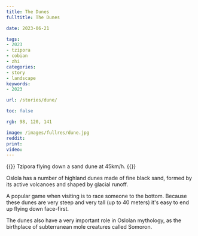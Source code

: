 ```yaml
---
title: The Dunes
fulltitle: The Dunes

date: 2023-06-21

tags:
- 2023
- tzipora
- cobian
- zhi
categories:
- story
- landscape
keywords:
- 2023

url: /stories/dune/

toc: false

rgb: 98, 120, 141

image: /images/fullres/dune.jpg
reddit:
print:
video:
---
```

{{<hint caption>}}
Tzipora flying down a sand dune at 45km/h.
{{</hint>}}

Oslola has a number of highland dunes made of fine black sand, formed by its active volcanoes and shaped by glacial runoff.

A popular game when visiting is to race someone to the bottom. Because these dunes are very steep and very tall (up to 40 meters) it's easy to end up flying down face-first.

The dunes also have a very important role in Oslolan mythology, as the birthplace of subterranean mole creatures called Somoron.
